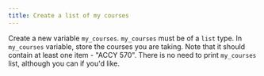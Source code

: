 ```yaml
---
title: Create a list of my courses
---
```


Create a new variable `my_courses`. `my_courses` must be of a `list` type. In `my_courses` variable, store the courses you are taking. Note that it should contain at least one item - "ACCY 570". There is no need to print `my_courses` list, although you can if you'd like.
